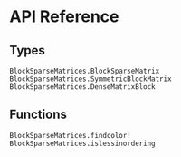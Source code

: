 # API Reference

## Types
```@docs
BlockSparseMatrices.BlockSparseMatrix
BlockSparseMatrices.SymmetricBlockMatrix
BlockSparseMatrices.DenseMatrixBlock
```

## Functions
```@docs
BlockSparseMatrices.findcolor!
BlockSparseMatrices.islessinordering
```